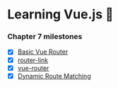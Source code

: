 # Learning Vue.js :tada:

### Chapter 7 milestones

- [x] [Basic Vue Router](basics/src/app/app.js)
- [x] [router-link](basics/src/app/app.js)
- [x] [vue-router](basics/src/app/app.js)
- [x] [Dynamic Route Matching](shopping_cart/src/app/router/index.js)